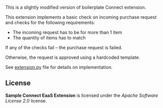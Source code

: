 This is a slightly modified version of boilerplate Connect extension.

This extension implements a basic check on incoming purchase request and checks for the following requirements:

* The incoming request has to be for more than 1 item
* The quantity of items has to match

If any of the checks fail – the purchase request is failed.

Otherwise, the request is approved using a hardcoded template.

See [extension.py](connect_ext/extension.py) file for details on implementation.

## License

**Sample Connect EaaS Extension** is licensed under the *Apache Software License 2.0* license.

